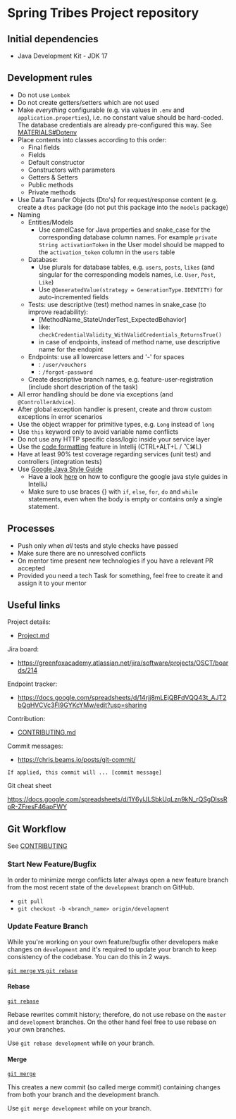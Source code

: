 # Spring Tribes Project repository

## Initial dependencies

- Java Development Kit - JDK 17

## Development rules

- Do not use `Lombok`
- Do not create getters/setters which are not used
- Make *everything* configurable (e.g. via values in `.env` and `application.properties`), i.e. no constant value should be hard-coded. The database credentials are already pre-configured this way. See [MATERIALS#Dotenv](MATERIALS.md#dotenv)
- Place contents into classes according to this order:
  - Final fields
  - Fields
  - Default constructor
  - Constructors with parameters
  - Getters & Setters
  - Public methods
  - Private methods
- Use Data Transfer Objects (Dto's) for request/response content (e.g. create a `dtos` package (do not put this package into the `models` package)
- Naming
  - Entities/Models
    - Use camelCase for Java properties and snake_case for the corresponding database column names. For example `private String activationToken` in the User model should be mapped to the `activation_token` column in the `users` table
  - Database:
    - Use plurals for database tables, e.g. `users`, `posts`, `likes` (and singular for the corresponding models names, i.e. `User`, `Post`, `Like`)
    - Use `@GeneratedValue(strategy = GenerationType.IDENTITY)` for auto-incremented fields
  - Tests: use descriptive (test) method names in snake_case (to improve readability):
    - [MethodName_StateUnderTest_ExpectedBehavior]
    - like: `checkCredentialValidity_WithValidCredentials_ReturnsTrue()`
    - in case of endpoints, instead of method name, use descriptive name for the endopint
  - Endpoints: use all lowercase letters and '-' for spaces
    - : `/user/vouchers`
    - : `/forgot-password`
  - Create descriptive branch names, e.g. feature-user-registration (include short description of the task)
- All error handling should be done via exceptions (and `@ControllerAdvice`).
- After global exception handler is present, create and throw custom exceptions in error scenarios
- Use the object wrapper for primitive types, e.g. `Long` instead of `long`
- Use `this` keyword only to avoid variable name conflicts
- Do not use any HTTP specific class/logic inside your service layer
- Use the [code formatting](https://blog.jetbrains.com/idea/2020/06/code-formatting/) feature in Intellij (CTRL+ALT+L / ⌥⌘L)
- Have at least 90% test coverage regarding services (unit test) and controllers (integration tests)
- Use [Google Java Style Guide](https://google.github.io/styleguide/javaguide.html)
  - Have a look [here](https://stackoverflow.com/questions/42979700/how-to-configure-google-java-code-formatter-in-intellij-idea-17) on how to configure the google java style guides in IntelliJ
  - Make sure to use braces {} with `if`, `else`, `for`, `do` and `while` statements, even when the body is empty or contains only a single statement.

## Processes

- Push only when *all* tests and style checks have passed
- Make sure there are no unresolved conflicts
- On mentor time present new technologies if you have a relevant PR accepted
- Provided you need a tech Task for something, feel free to create it and assign it to your mentor

## Useful links

Project details:

- [Project.md](project.md)

Jira board:

- https://greenfoxacademy.atlassian.net/jira/software/projects/OSCT/boards/214

Endpoint tracker:

- https://docs.google.com/spreadsheets/d/14rjj8mLEjQBFdVQQ43t_AJT2bQgHVCVc3FI9GYKcYMw/edit?usp=sharing

Contribution:

- [CONTRIBUTING.md](CONTRIBUTING.md)

Commit messages:

- https://chris.beams.io/posts/git-commit/

`If applied, this commit will ... [commit message]`

Git cheat sheet

https://docs.google.com/spreadsheets/d/1Y6ylJLSbkUqLzn9kN_rQSgDlssRpR-ZFresF46apFWY

## Git Workflow

See [CONTRIBUTING](CONTRIBUTING.md)

### Start New Feature/Bugfix

In order to minimize merge conflicts later always open a new feature branch from the most recent state of the `development` branch on GitHub.

- `git pull`
- `git checkout -b <branch_name> origin/development`

### Update Feature Branch

While you're working on your own feature/bugfix other developers make changes on `development` and it's required to update your branch to keep consistency of the codebase. You can do this in 2 ways.

[`git merge` vs `git rebase`](https://www.atlassian.com/git/tutorials/merging-vs-rebasing)

#### Rebase

[`git rebase`](https://www.atlassian.com/git/tutorials/rewriting-history/git-rebase)

Rebase rewrites commit history; therefore, do not use rebase on the `master` and `development` branches.
On the other hand feel free to use rebase on your own branches.

Use `git rebase development` while on your branch.

#### Merge

[`git merge`](https://www.atlassian.com/git/tutorials/using-branches/git-merge)

This creates a new commit (so called merge commit) containing changes from both your branch and the development branch.

Use `git merge development` while on your branch.
